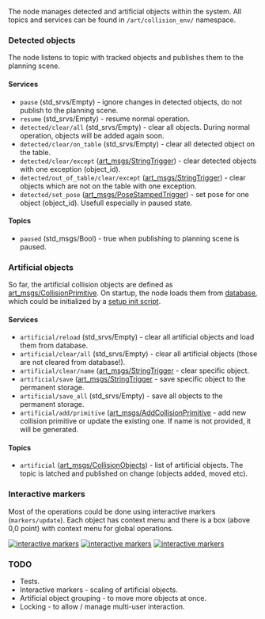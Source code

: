 The node manages detected and artificial objects within the system. All topics and services can be found in ```/art/collision_env/``` namespace.

### Detected objects

The node listens to topic with tracked objects and publishes them to the planning scene.

#### Services

  * ```pause``` (std_srvs/Empty) - ignore changes in detected objects, do not publish to the planning scene.
  * ```resume``` (std_srvs/Empty) - resume normal operation.
  * ```detected/clear/all``` (std_srvs/Empty) - clear all objects. During normal operation, objects will be added again soon.
  * ```detected/clear/on_table``` (std_srvs/Empty) - clear all detected object on the table.
  * ```detected/clear/except``` ([art_msgs/StringTrigger](https://github.com/robofit/artable-msgs/blob/master/art_msgs/srv/StringTrigger.srv)) - clear detected objects with one exception (object_id).
  * ```detected/out_of_table/clear/except``` ([art_msgs/StringTrigger](https://github.com/robofit/artable-msgs/blob/master/art_msgs/srv/StringTrigger.srv)) - clear objects which are not on the table with one exception.
  * ```detected/set_pose``` ([art_msgs/PoseStampedTrigger](https://github.com/robofit/artable-msgs/blob/master/art_msgs/srv/PoseStampedTrigger.srv)) - set pose for one object (object_id). Usefull especially in paused state.
  
#### Topics

  * ```paused``` (std_msgs/Bool) - true when publishing to planning scene is paused.
  
### Artificial objects

So far, the artificial collision objects are defined as [art_msgs/CollisionPrimitive](https://github.com/robofit/artable-msgs/blob/master/art_msgs/msg/CollisionPrimitive.msg). On startup, the node loads them from [database](https://github.com/robofit/artable/tree/master/art_db), which could be initialized by a [setup init script](https://github.com/robofit/artable-setup-1/blob/master/art_setup_1/scripts/init.py).

#### Services

  * ```artificial/reload``` (std_srvs/Empty) - clear all artificial objects and load them from database.
  * ```artificial/clear/all``` (std_srvs/Empty) - clear all artificial objects (those are not cleared from database!).
  * ```artificial/clear/name``` ([art_msgs/StringTrigger](https://github.com/robofit/artable-msgs/blob/master/art_msgs/srv/StringTrigger.srv) - clear specific object.
  * ```artificial/save``` ([art_msgs/StringTrigger](https://github.com/robofit/artable-msgs/blob/master/art_msgs/srv/StringTrigger.srv) - save specific object to the permanent storage.
  * ```artificial/save_all``` (std_srvs/Empty) - save all objects to the permanent storage.
  * ```artificial/add/primitive``` ([art_msgs/AddCollisionPrimitive](https://github.com/robofit/artable-msgs/blob/master/art_msgs/srv/AddCollisionPrimitive.srv) - add new collision primitive or update the existing one. If name is not provided, it will be generated.

#### Topics

 * ```artificial``` ([art_msgs/CollisionObjects](https://github.com/robofit/artable-msgs/blob/master/art_msgs/msg/CollisionObjects.msg)) - list of artificial objects. The topic is latched and published on change (objects added, moved etc).
 
 ### Interactive markers
 
 Most of the operations could be done using interactive markers (```markers/update```). Each object has context menu and there is a box (above 0,0 point) with context menu for global operations.
 
 [![interactive markers](https://i.imgur.com/qRcWEnZt.png)](https://imgur.com/qRcWEnZ) [![interactive markers](https://i.imgur.com/GtMjpdYt.png)](https://imgur.com/GtMjpdY) [![interactive markers](https://i.imgur.com/eNx6IH8t.png)](https://imgur.com/eNx6IH8)
 
 ### TODO
 
   * Tests.
   * Interactive markers - scaling of artificial objects.
   * Artificial object grouping - to move more objects at once.
   * Locking - to allow / manage multi-user interaction.
